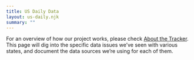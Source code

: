 ```yaml
---
title: US Daily Data
layout: us-daily.njk
summary: ""
---
```


For an overview of how our project works, please check [About the Tracker](/about-tracker). This page will dig into the specific data issues we’ve seen with various states, and document the data sources we’re using for each of them.
